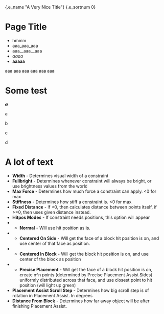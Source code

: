 {.e_name "A Very Nice Title"}
{.e_sortnum 0}
# Page Title
* hmmm
* aaa_aaa_aaa
* aaa__aaa__aaa
* _aaaa_
* __aaaaa__

aaa aaa aaa
aaa aaa aaa

# Some test

*___**~~a~~**___*

a

b

c

d

# A lot of text

* **Width** - Determines visual width of a constraint
* **Fullbright** - Determines whenever constraint will always be bright, or use brightness values from the world
* **Max Force** - Determines how much force a constraint can apply. <0 for max
* **Stiffness** - Determines how stiff a constraint is. <0 for max
* **Fixed Distance** - If <0, then calculates distance between points itself, if >=0, then uses given distance instead.
* **Hitpos Modes** - If constraint needs positions, this option will appear
* * **Normal** - Will use hit position as is.
* * **Centered On Side** - Will get the face of a block hit position is on, and use center of that face as position.
* * **Centered In Block** - Will get the block hit position is on, and use center of the block as position
* * **Precise Placement** - Will get the face of a block hit position is on, create n^n points (determined by Precise Placement Assist Sides) uniformly distributed across that face, and use closest point to hit position (will light up green)
* **Placement Assist Scroll Step** - Determines how big scroll step is of rotation in Placement Assist. In degrees
* **Distance From Block** - Determines how far away object will be after finishing Placement Assist.